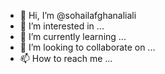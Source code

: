 - 👋 Hi, I’m @sohailafghanaliali
- 👀 I’m interested in ...
- 🌱 I’m currently learning ...
- 💞️ I’m looking to collaborate on ...
- 📫 How to reach me ...

<!---
sohailafghanaliali/sohailafghanaliali is a ✨ special ✨ repository because its `README.md` (this file) appears on your GitHub profile.
You can click the Preview link to take a look at your changes.
--->
